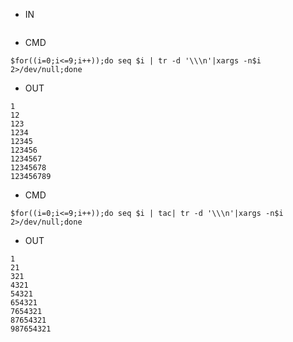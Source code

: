 - IN

```
```

- CMD

```
$for((i=0;i<=9;i++));do seq $i | tr -d '\\\n'|xargs -n$i 2>/dev/null;done
```


- OUT

```
1
12
123
1234
12345
123456
1234567
12345678
123456789
```
- CMD

```
$for((i=0;i<=9;i++));do seq $i | tac| tr -d '\\\n'|xargs -n$i 2>/dev/null;done
```


- OUT

```
1
21
321
4321
54321
654321
7654321
87654321
987654321
```
